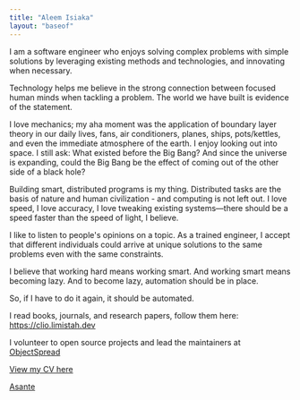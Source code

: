 ```yaml
---
title: "Aleem Isiaka"
layout: "baseof"
---
```


I am a software engineer who enjoys solving complex problems with simple solutions by leveraging existing methods and technologies, and innovating when necessary. 

Technology helps me believe in the strong connection between focused human minds when tackling a problem. The world we have built is evidence of the statement.

I love mechanics; my aha moment was the application of boundary layer theory in our daily lives, fans, air conditioners, planes, ships, pots/kettles, and even the immediate atmosphere of the earth. I enjoy looking out into space. I still ask: What existed before the Big Bang? And since the universe is expanding, could the Big Bang be the effect of coming out of the other side of a black hole?

Building smart, distributed programs is my thing. Distributed tasks are the basis of nature and human civilization - and computing is not left out. I love speed, I love accuracy, I love tweaking existing systems—there should be a speed faster than the speed of light, I believe.

I like to listen to people's opinions on a topic. As a trained engineer, I accept that different individuals could arrive at unique solutions to the same problems even with the same constraints.

I believe that working hard means working smart. And working smart means becoming lazy. And to become lazy, automation should be in place. 

So, if I have to do it again, it should be automated.

I read books, journals, and research papers, follow them here: https://clio.limistah.dev

I volunteer to open source projects and lead the maintainers at [ObjectSpread](https://github.com/objectspread)

[View my CV here](/cv.pdf)

[Asante](https://translate.google.com/?sl=sw&tl=en&text=asante&op=translate)
